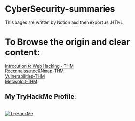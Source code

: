 # CyberSecurity-summaries

This pages are written by Notion and then export as .HTML

<h1>To Browse the origin and clear content:</h1>

<a href="https://trusted-tachometer-0c2.notion.site/Introduction-to-Web-Hacking-3aeb8fe40dad4018b370333c1107fbc2">Introcution to Web Hacking - THM</a>
<br>
<a href="https://trusted-tachometer-0c2.notion.site/Reconnaissance-1cdadcceb4e345fcbe9702cbc2160c05">Reconnaissance&Nmap-THM</a>
<br>
<a href="https://trusted-tachometer-0c2.notion.site/Vulnerabilities-fb76e64c8d0d45a4bfcb91e9d5857197">Vulnerabilities-THM</a>
<br>
<a href="https://trusted-tachometer-0c2.notion.site/Metasploit-3bd7d5fc833c4d2cac60e6b2f337f9c1">Metasploit-THM</a>
<br>


<h2>My TryHackMe Profile:</h2>
<br>
<a href="https://tryhackme.com/p/Ponexen"><img src="https://tryhackme-badges.s3.amazonaws.com/Ponexen.png" alt="TryHackMe"></a>
